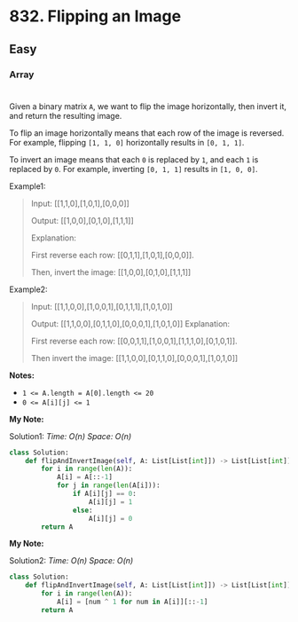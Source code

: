 # 832. Flipping an Image
## Easy
### Array
#

Given a binary matrix ```A```, we want to flip the image horizontally, then invert it, and return the resulting image.

To flip an image horizontally means that each row of the image is reversed.  For example, flipping ```[1, 1, 0]``` horizontally results in ```[0, 1, 1]```.

To invert an image means that each ```0``` is replaced by ```1```, and each ```1``` is replaced by ```0```. For example, inverting ```[0, 1, 1]``` results in ```[1, 0, 0]```.

Example1:
> Input: [[1,1,0],[1,0,1],[0,0,0]]
> 
> Output: [[1,0,0],[0,1,0],[1,1,1]]
>
> Explanation: 
>
> First reverse each row: [[0,1,1],[1,0,1],[0,0,0]].
>
> Then, invert the image: [[1,0,0],[0,1,0],[1,1,1]]

Example2:
> Input: [[1,1,0,0],[1,0,0,1],[0,1,1,1],[1,0,1,0]]
> 
> Output: [[1,1,0,0],[0,1,1,0],[0,0,0,1],[1,0,1,0]]
> Explanation: 
>
> First reverse each row: [[0,0,1,1],[1,0,0,1],[1,1,1,0],[0,1,0,1]].
>
> Then invert the image: [[1,1,0,0],[0,1,1,0],[0,0,0,1],[1,0,1,0]]

**Notes:** 
* ```1 <= A.length = A[0].length <= 20```
* ```0 <= A[i][j] <= 1```

**My Note:**

Solution1:
*Time: O(n)*
*Space: O(n)*
```python
class Solution:
    def flipAndInvertImage(self, A: List[List[int]]) -> List[List[int]]:
        for i in range(len(A)):
            A[i] = A[::-1]
            for j in range(len(A[i])):
                if A[i][j] == 0:
                    A[i][j] = 1
                else:
                    A[i][j] = 0
        return A
```

**My Note:**

Solution2:
*Time: O(n)*
*Space: O(n)*
```python
class Solution:
    def flipAndInvertImage(self, A: List[List[int]]) -> List[List[int]]:
        for i in range(len(A)):
            A[i] = [num ^ 1 for num in A[i]][::-1]
        return A
```
